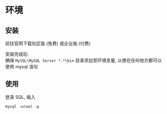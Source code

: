 # 环境

## 安装

前往官网下载社区版 (免费) 或企业版 (付费)

安装完成后:  
确保 `MySQL\MySQL Server *.*\bin` 目录添加至环境变量, 以便在任何地方都可以使用 mysql 语句

## 使用

登录 SQL, 输入

```shell
mysql -uroot -p
```

